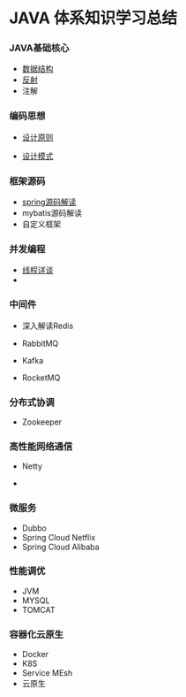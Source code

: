 # JAVA 体系知识学习总结

### JAVA基础核心

- [数据结构](basic_core/DataStructure.md)
- [反射](basic_core/Reflection.md)
- 注解

### 编码思想

- [设计原则](design_principles/README.md)

- [设计模式](design_pattren/README.md)

### 框架源码

- [spring源码解读](spring_source_code/README.md)
- mybatis源码解读
- 自定义框架

### 并发编程

- [线程详谈](concurrent/Thread.md)
- 

### 中间件

- 深入解读Redis

- RabbitMQ
- Kafka
- RocketMQ

### 分布式协调

- Zookeeper

### 高性能网络通信

- Netty

- 

### 微服务

- Dubbo
- Spring Cloud Netflix
- Spring Cloud Alibaba

### 性能调优

- JVM
- MYSQL
- TOMCAT

### 容器化云原生

- Docker
- K8S
- Service MEsh
- 云原生